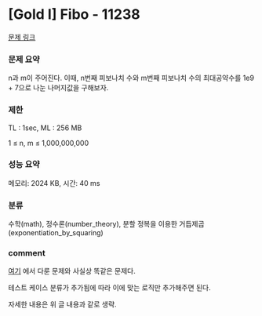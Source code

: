
# [Gold I] Fibo - 11238

[문제 링크](https://www.acmicpc.net/problem/11238)

### 문제 요약

<p> n과 m이 주어진다. 이때, n번째 피보나치 수와 m번째 피보나치 수의 최대공약수를 1e9 + 7으로 나눈 나머지값을 구해보자. </p>

### 제한

TL : 1sec, ML : 256 MB

1 ≤ n, m ≤ 1,000,000,000

### 성능 요약

메모리: 2024 KB, 시간: 40 ms

### 분류

수학(math), 정수론(number_theory), 분할 정복을 이용한 거듭제곱(exponentiation_by_squaring)

### comment

[여기](https://github.com/pill27211/Baekjoon/tree/main/Gold/Math/11778_%ED%94%BC%EB%B3%B4%EB%82%98%EC%B9%98%20%EC%88%98%EC%99%80%20%EC%B5%9C%EB%8C%80%EA%B3%B5%EC%95%BD%EC%88%98)
에서 다룬 문제와 사실상 똑같은 문제다.

테스트 케이스 분류가 추가됨에 따라 이에 맞는 로직만 추가해주면 된다.

자세한 내용은 위 글 내용과 같로 생략.
